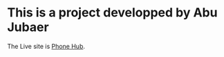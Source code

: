 # This is a project developped by Abu Jubaer

The Live site is [Phone Hub](https://phone-hub-xubaer.netlify.app).

